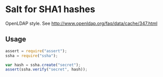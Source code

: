 # Salt for SHA1 hashes

OpenLDAP style. See http://www.openldap.org/faq/data/cache/347.html

## Usage

```javascript
assert = require("assert");
ssha = require("ssha");

var hash = ssha.create("secret");
assert(ssha.verify("secret", hash));
```

